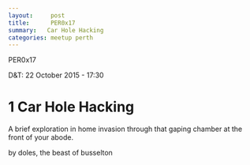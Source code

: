```yaml
---
layout:     post
title:      PER0x17 
summary:   Car Hole Hacking  
categories: meetup perth
---
```


PER0x17 

D&T: 22 October 2015 - 17:30

# 1 Car Hole Hacking

A brief exploration in home invasion through that gaping chamber at the front of your abode.

by doles, the beast of busselton
